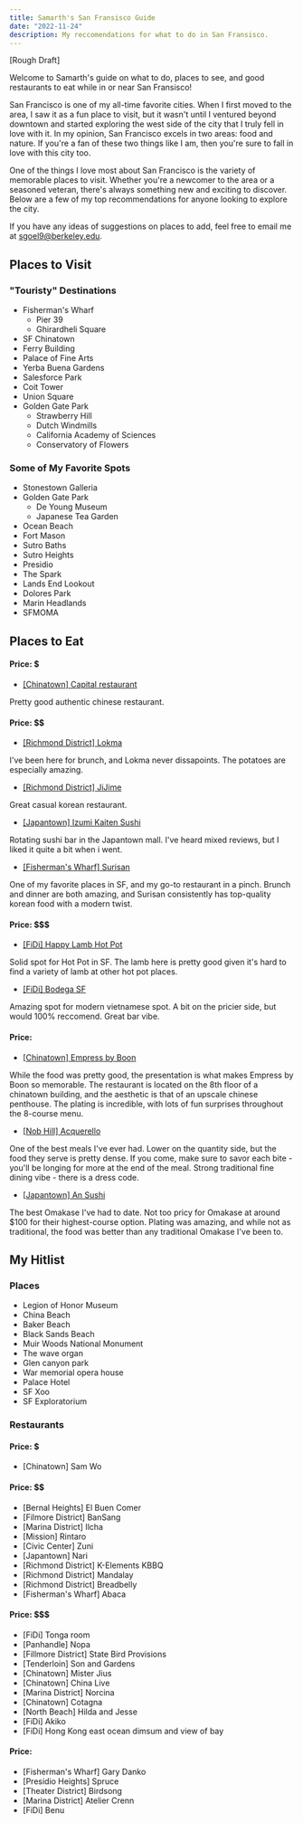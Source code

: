 ```yaml
---
title: Samarth's San Fransisco Guide
date: "2022-11-24"
description: My reccomendations for what to do in San Fransisco.
---
```


[Rough Draft]

Welcome to Samarth's guide on what to do, places to see, and good restaurants to eat while in or near San Fransisco!

San Francisco is one of my all-time favorite cities. When I first moved to the area, I saw it as a fun place to visit, but it wasn't until I ventured beyond downtown and started exploring the west side of the city that I truly fell in love with it. In my opinion, San Francisco excels in two areas: food and nature. If you're a fan of these two things like I am, then you're sure to fall in love with this city too.

One of the things I love most about San Francisco is the variety of memorable places to visit. Whether you're a newcomer to the area or a seasoned veteran, there's always something new and exciting to discover. Below are a few of my top recommendations for anyone looking to explore the city.

If you have any ideas of suggestions on places to add, feel free to email me at sgoel9@berkeley.edu.

## Places to Visit

### "Touristy" Destinations

- Fisherman's Wharf
  - Pier 39
  - Ghirardheli Square
- SF Chinatown
- Ferry Building
- Palace of Fine Arts
- Yerba Buena Gardens
- Salesforce Park
- Coit Tower
- Union Square
- Golden Gate Park
  - Strawberry Hill
  - Dutch Windmills
  - California Academy of Sciences
  - Conservatory of Flowers

### Some of My Favorite Spots

- Stonestown Galleria
- Golden Gate Park
  - De Young Museum
  - Japanese Tea Garden
- Ocean Beach
- Fort Mason
- Sutro Baths
- Sutro Heights
- Presidio
- The Spark
- Lands End Lookout
- Dolores Park
- Marin Headlands
- SFMOMA

## Places to Eat

#### Price: $

- [[Chinatown] Capital restaurant](https://www.yelp.com/biz/capital-restaurant-san-francisco)

Pretty good authentic chinese restaurant.

#### Price: $$

- [[Richmond District] Lokma](https://www.lokmasf.com/)

I've been here for brunch, and Lokma never dissapoints. The potatoes are especially amazing.

- [[Richmond District] JiJime](https://www.jijime.com/)

Great casual korean restaurant.

- [[Japantown] Izumi Kaiten Sushi](https://www.izumikaitensushi.com/)

Rotating sushi bar in the Japantown mall. I've heard mixed reviews, but I liked it quite a bit when i went.

- [[Fisherman's Wharf] Surisan](https://www.surisansf.com/)

One of my favorite places in SF, and my go-to restaurant in a pinch. Brunch and dinner are both amazing, and Surisan consistently has top-quality korean food with a modern twist.

#### Price: $$$

- [[FiDi] Happy Lamb Hot Pot](http://happylambhotpotsf.com/)

Solid spot for Hot Pot in SF. The lamb here is pretty good given it's hard to find a variety of lamb at other hot pot places.

- [[FiDi] Bodega SF](http://bodegarestaurants.com/)

Amazing spot for modern vietnamese spot. A bit on the pricier side, but would 100% reccomend. Great bar vibe.

#### Price: $$$$

- [[Chinatown] Empress by Boon](http://www.theempresssf.com/)

While the food was pretty good, the presentation is what makes Empress by Boon so memorable. The restaurant is located on the 8th floor of a chinatown building, and the aesthetic is that of an upscale chinese penthouse. The plating is incredible, with lots of fun surprises throughout the 8-course menu.

- [[Nob Hill] Acquerello](https://www.acquerellosf.com/)

One of the best meals I've ever had. Lower on the quantity side, but the food they serve is pretty dense. If you come, make sure to savor each bite - you'll be longing for more at the end of the meal. Strong traditional fine dining vibe - there is a dress code.

- [[Japantown] An Sushi](https://sushiansf.com/)

The best Omakase I've had to date. Not too pricy for Omakase at around $100 for their highest-course option. Plating was amazing, and while not as traditional, the food was better than any traditional Omakase I've been to.

## My Hitlist

### Places

- Legion of Honor Museum
- China Beach
- Baker Beach
- Black Sands Beach
- Muir Woods National Monument
- The wave organ
- Glen canyon park
- War memorial opera house
- Palace Hotel
- SF Xoo
- SF Exploratorium

### Restaurants

#### Price: $

- [Chinatown] Sam Wo

#### Price: $$

- [Bernal Heights] El Buen Comer
- [Filmore District] BanSang
- [Marina District] Ilcha
- [Mission] Rintaro
- [Civic Center] Zuni
- [Japantown] Nari
- [Richmond District] K-Elements KBBQ
- [Richmond District] Mandalay
- [Richmond District] Breadbelly
- [Fisherman's Wharf] Abaca

#### Price: $$$

- [FiDi] Tonga room
- [Panhandle] Nopa
- [Fillmore District] State Bird Provisions
- [Tenderloin] Son and Gardens
- [Chinatown] Mister Jius
- [Chinatown] China Live
- [Marina District] Norcina
- [Chinatown] Cotagna
- [North Beach] Hilda and Jesse
- [FiDi] Akiko
- [FiDi] Hong Kong east ocean dimsum and view of bay

#### Price: $$$$

- [Fisherman's Wharf] Gary Danko
- [Presidio Heights] Spruce
- [Theater District] Birdsong
- [Marina District] Atelier Crenn
- [FiDi] Benu
